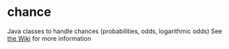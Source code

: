 # chance
Java classes to handle chances (probabilities, odds, logarithmic odds)
See [the Wiki](https://github.com/G0atee/chance/wiki) for more information
